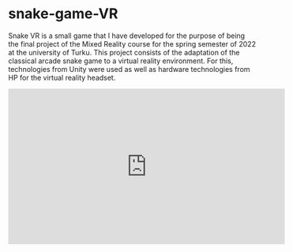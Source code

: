 # snake-game-VR
Snake VR is a small game that I have developed for the purpose of being the final project of the Mixed Reality course for the spring semester of 2022 at the university of Turku. This project consists of the adaptation of the classical arcade snake game to a virtual reality environment. For this, technologies from Unity were used as well as hardware technologies from HP for the virtual reality headset.

<iframe width="560" height="315" src="https://www.youtube.com/embed/ffeYZsJzxtY" title="YouTube video player" frameborder="0" allow="accelerometer; autoplay; clipboard-write; encrypted-media; gyroscope; picture-in-picture; web-share" allowfullscreen></iframe>
